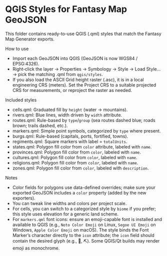 # QGIS Styles for Fantasy Map GeoJSON

This folder contains ready-to-use QGIS (.qml) styles that match the Fantasy Map Generator exports.

How to use
- Import each GeoJSON into QGIS (GeoJSON is now WGS84 / EPSG:4326).
- Right‑click the layer → Properties → Symbology → Style → Load Style… → pick the matching .qml from `qgis/styles`.
- If you also load the ASCII Grid height raster (.asc), it is in a local engineering CRS (meters). Set the Project CRS to a suitable projected CRS for measurements, or reproject the raster as needed.

Included styles
- cells.qml: Graduated fill by `height` (water → mountains).
- rivers.qml: Blue lines, width driven by `width` attribute.
- routes.qml: Rule-based by `type`/`group` (sea routes dashed blue; roads brown; trails dashed, etc.).
- markers.qml: Simple point symbols, categorized by `type` where present.
- burgs.qml: Rule-based (capitals, ports, fortified, towns).
- regiments.qml: Square markers with label = `totalUnits`.
- states.qml: Polygon fill color from `color` attribute, labeled with `name`.
- provinces.qml: Polygon fill color from `color`, labeled with `name`.
- cultures.qml: Polygon fill color from `color`, labeled with `name`.
- religions.qml: Polygon fill color from `color`, labeled with `name`.
- zones.qml: Polygon fill color from `color`, labeled with `description`.

Notes
- Color fields for polygons use data-defined overrides; make sure your exported GeoJSON includes a `color` property (added by the new exporters).
- You can tweak line widths and colors per project scale.
- For cells, you can switch to a categorized style by `biome` if you prefer; this style uses elevation for a generic land scheme.
 - For `markers.qml` font icons: ensure an emoji-capable font is installed and available to QGIS (e.g., `Noto Color Emoji` on Linux, `Segoe UI Emoji` on Windows, `Apple Color Emoji` on macOS). The style binds the Font Marker’s character directly to the `icon` attribute; the `icon` field should contain the desired glyph (e.g., 🏰, ⛏️). Some QGIS/Qt builds may render emoji as monochrome.
